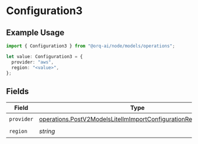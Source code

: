 # Configuration3

## Example Usage

```typescript
import { Configuration3 } from "@orq-ai/node/models/operations";

let value: Configuration3 = {
  provider: "aws",
  region: "<value>",
};
```

## Fields

| Field                                                                                                                                                  | Type                                                                                                                                                   | Required                                                                                                                                               | Description                                                                                                                                            |
| ------------------------------------------------------------------------------------------------------------------------------------------------------ | ------------------------------------------------------------------------------------------------------------------------------------------------------ | ------------------------------------------------------------------------------------------------------------------------------------------------------ | ------------------------------------------------------------------------------------------------------------------------------------------------------ |
| `provider`                                                                                                                                             | [operations.PostV2ModelsLitellmImportConfigurationResponseProvider](../../models/operations/postv2modelslitellmimportconfigurationresponseprovider.md) | :heavy_check_mark:                                                                                                                                     | N/A                                                                                                                                                    |
| `region`                                                                                                                                               | *string*                                                                                                                                               | :heavy_check_mark:                                                                                                                                     | N/A                                                                                                                                                    |